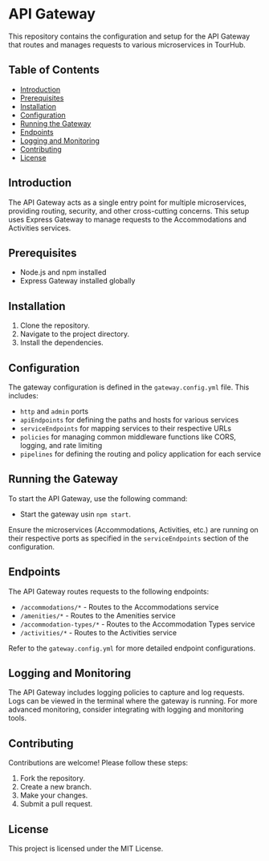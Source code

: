# API Gateway

This repository contains the configuration and setup for the API Gateway that routes and manages requests to various microservices in TourHub.

## Table of Contents

- [Introduction](#introduction)
- [Prerequisites](#prerequisites)
- [Installation](#installation)
- [Configuration](#configuration)
- [Running the Gateway](#running-the-gateway)
- [Endpoints](#endpoints)
- [Logging and Monitoring](#logging-and-monitoring)
- [Contributing](#contributing)
- [License](#license)

## Introduction

The API Gateway acts as a single entry point for multiple microservices, providing routing, security, and other cross-cutting concerns. This setup uses Express Gateway to manage requests to the Accommodations and Activities services.

## Prerequisites

- Node.js and npm installed
- Express Gateway installed globally

## Installation

1. Clone the repository.
2. Navigate to the project directory.
3. Install the dependencies.

## Configuration

The gateway configuration is defined in the `gateway.config.yml` file. This includes:

- `http` and `admin` ports
- `apiEndpoints` for defining the paths and hosts for various services
- `serviceEndpoints` for mapping services to their respective URLs
- `policies` for managing common middleware functions like CORS, logging, and rate limiting
- `pipelines` for defining the routing and policy application for each service

## Running the Gateway

To start the API Gateway, use the following command:

- Start the gateway usin `npm start`.

Ensure the microservices (Accommodations, Activities, etc.) are running on their respective ports as specified in the `serviceEndpoints` section of the configuration.

## Endpoints

The API Gateway routes requests to the following endpoints:

- `/accommodations/*` - Routes to the Accommodations service
- `/amenities/*` - Routes to the Amenities service
- `/accommodation-types/*` - Routes to the Accommodation Types service
- `/activities/*` - Routes to the Activities service

Refer to the `gateway.config.yml` for more detailed endpoint configurations.

## Logging and Monitoring

The API Gateway includes logging policies to capture and log requests. Logs can be viewed in the terminal where the gateway is running. For more advanced monitoring, consider integrating with logging and monitoring tools.

## Contributing

Contributions are welcome! Please follow these steps:

1. Fork the repository.
2. Create a new branch.
3. Make your changes.
4. Submit a pull request.

## License

This project is licensed under the MIT License.
